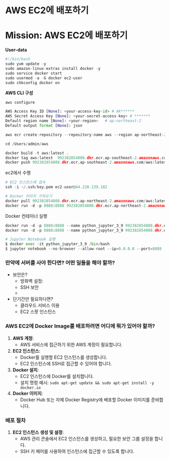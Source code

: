 # AWS EC2에 배포하기

# Mission: AWS EC2에 배포하기

**User-data**

```python
#!/bin/bash
sudo yum update -y
sudo amazon-linux-extras install docker -y
sudo service docker start
sudo usermod -a -G docker ec2-user
sudo chkconfig docker on
```

 **AWS CLI 구성**

`aws configure`

```python
AWS Access Key ID [None]: <your-access-key-id> # AK******
AWS Secret Access Key [None]: <your-secret-access-key> # *******
Default region name [None]: <your-region>   # ap-northeast-2
Default output format [None]: json
```

```python
aws ecr create-repository --repository-name aws --region ap-northeast-2

```

```python
cd /Users/admin/aws

docker build -t aws:latest .
docker tag aws:latest  992382854808.dkr.ecr.ap-southeast-2.amazonaws.com/aws:latest
docker push 992382854808.dkr.ecr.ap-southeast-2.amazonaws.com/aws:latest

```

ec2에서 수행

```python
# EC2 인스턴스에 접속 
ssh -i ~/.ssh/key.pem ec2-user@44.220.139.182

# Docker 이미지 가져오기
docker pull 992382854808.dkr.ecr.ap-northeast-2.amazonaws.com/aws:latest
docker run -d -p 8888:8888 992382854808.dkr.ecr.ap-northeast-2.amazonaws.com/aws:latest
```

Docker 컨테이너 실행

```python
docker run -d -p 8888:8888 --name python_jupyter_3_9 992382854808.dkr.ecr.ap-northeast-2.amazonaws.com/python_jupyter:3.9
docker run -d -p 8888:8888 --name python_jupyter_3_9 992382854808.dkr.ecr.ap-northeast-2.amazonaws.com/aws:latest
```

```python
# Jupyter Notebook 실행
$ docker exec -it python_jupyter_3_9 /bin/bash
$ jupyter notebook --no-browser --allow-root --ip=0.0.0.0 --port=8888

```

### 만약에 서버를 사야 한다면? 어떤 일들을 해야 할까?

- 보안은?
    - 방화벽 설정:
    - SSH 보안
    - 
- 단기간만 필요하다면?
    - 클라우드 서비스 이용
    - EC2 스팟 인스턴스

### AWS EC2에 Docker Image를 배포하려면 어디에 뭐가 있어야 할까?

1. **AWS 계정**:
    - AWS 서비스에 접근하기 위한 AWS 계정이 필요합니다.
2. **EC2 인스턴스**:
    - Docker를 실행할 EC2 인스턴스를 생성합니다.
    - EC2 인스턴스에 SSH로 접근할 수 있어야 합니다.
3. **Docker 설치**:
    - EC2 인스턴스에 Docker를 설치합니다.
    - 설치 명령 예시: `sudo apt-get update && sudo apt-get install -y docker.io`
4. **Docker 이미지**:
    - Docker Hub 또는 자체 Docker Registry에 배포할 Docker 이미지를 준비합니다.

### 배포 절차

1. **EC2 인스턴스 생성 및 설정**:
    - AWS 관리 콘솔에서 EC2 인스턴스를 생성하고, 필요한 보안 그룹 설정을 합니다.
    - SSH 키 페어를 사용하여 인스턴스에 접근할 수 있도록 합니다.
